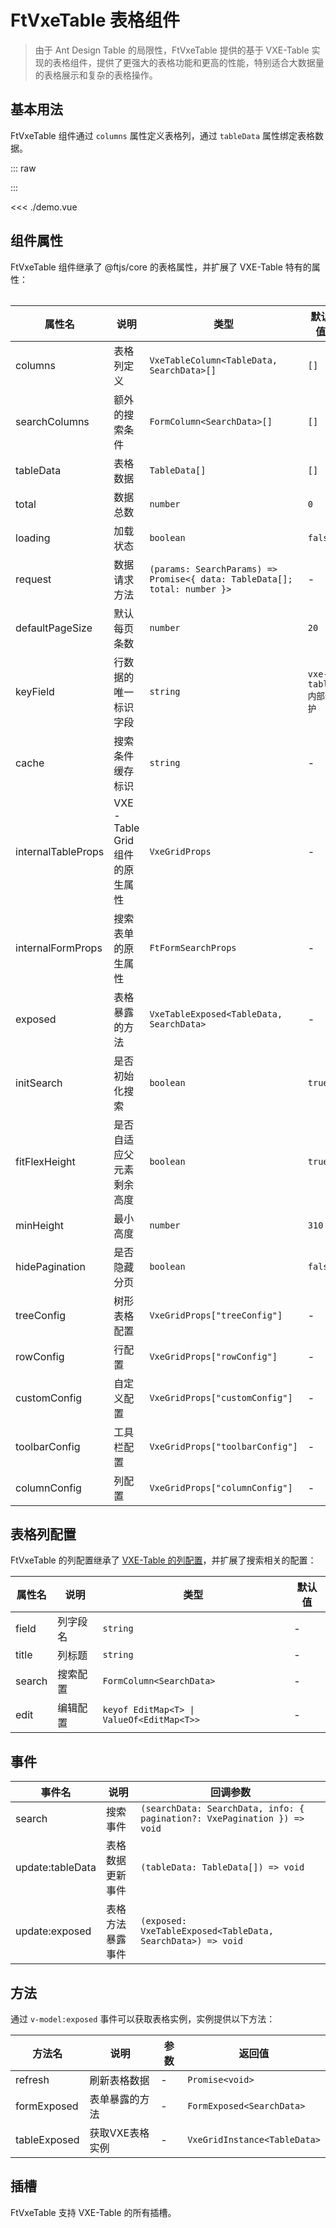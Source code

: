 # FtVxeTable 表格组件

> 由于 Ant Design Table 的局限性，FtVxeTable 提供的基于 VXE-Table 实现的表格组件，提供了更强大的表格功能和更高的性能，特别适合大数据量的表格展示和复杂的表格操作。

## 基本用法

FtVxeTable 组件通过 `columns` 属性定义表格列，通过 `tableData` 属性绑定表格数据。

<script setup lang="ts">
import Table from "./demo.vue";
</script>

::: raw

<Table />

:::

<<< ./demo.vue

## 组件属性

FtVxeTable 组件继承了 @ftjs/core 的表格属性，并扩展了 VXE-Table 特有的属性：

| 属性名             | 说明                          | 类型                                                                      | 默认值              |
| ------------------ | ----------------------------- | ------------------------------------------------------------------------- | ------------------- |
| columns            | 表格列定义                    | `VxeTableColumn<TableData, SearchData>[]`                                 | `[]`                |
| searchColumns      | 额外的搜索条件                | `FormColumn<SearchData>[]`                                                | `[]`                |
| tableData          | 表格数据                      | `TableData[]`                                                             | `[]`                |
| total              | 数据总数                      | `number`                                                                  | `0`                 |
| loading            | 加载状态                      | `boolean`                                                                 | `false`             |
| request            | 数据请求方法                  | `(params: SearchParams) => Promise<{ data: TableData[]; total: number }>` | -                   |
| defaultPageSize    | 默认每页条数                  | `number`                                                                  | `20`                |
| keyField           | 行数据的唯一标识字段          | `string`                                                                  | `vxe-table内部维护` |
| cache              | 搜索条件缓存标识              | `string`                                                                  | -                   |
| internalTableProps | VXE-Table Grid 组件的原生属性 | `VxeGridProps`                                                            | -                   |
| internalFormProps  | 搜索表单的原生属性            | `FtFormSearchProps`                                                       | -                   |
| exposed            | 表格暴露的方法                | `VxeTableExposed<TableData, SearchData>`                                  | -                   |
| initSearch         | 是否初始化搜索                | `boolean`                                                                 | `true`              |
| fitFlexHeight      | 是否自适应父元素剩余高度      | `boolean`                                                                 | `true`              |
| minHeight          | 最小高度                      | `number`                                                                  | `310`               |
| hidePagination     | 是否隐藏分页                  | `boolean`                                                                 | `false`             |
| treeConfig         | 树形表格配置                  | `VxeGridProps["treeConfig"]`                                              | -                   |
| rowConfig          | 行配置                        | `VxeGridProps["rowConfig"]`                                               | -                   |
| customConfig       | 自定义配置                    | `VxeGridProps["customConfig"]`                                            | -                   |
| toolbarConfig      | 工具栏配置                    | `VxeGridProps["toolbarConfig"]`                                           | -                   |
| columnConfig       | 列配置                        | `VxeGridProps["columnConfig"]`                                            | -                   |

## 表格列配置

FtVxeTable 的列配置继承了 [VXE-Table 的列配置](https://vxetable.cn/#/column/api)，并扩展了搜索相关的配置：

| 属性名 | 说明     | 类型                                      | 默认值 |
| ------ | -------- | ----------------------------------------- | ------ |
| field  | 列字段名 | `string`                                  | -      |
| title  | 列标题   | `string`                                  | -      |
| search | 搜索配置 | `FormColumn<SearchData>`                  | -      |
| edit   | 编辑配置 | `keyof EditMap<T> \| ValueOf<EditMap<T>>` | -      |

## 事件

| 事件名           | 说明             | 回调参数                                                                 |
| ---------------- | ---------------- | ------------------------------------------------------------------------ |
| search           | 搜索事件         | `(searchData: SearchData, info: { pagination?: VxePagination }) => void` |
| update:tableData | 表格数据更新事件 | `(tableData: TableData[]) => void`                                       |
| update:exposed   | 表格方法暴露事件 | `(exposed: VxeTableExposed<TableData, SearchData>) => void`              |

## 方法

通过 `v-model:exposed` 事件可以获取表格实例，实例提供以下方法：

| 方法名       | 说明            | 参数 | 返回值                       |
| ------------ | --------------- | ---- | ---------------------------- |
| refresh      | 刷新表格数据    | -    | `Promise<void>`              |
| formExposed  | 表单暴露的方法  | -    | `FormExposed<SearchData>`    |
| tableExposed | 获取VXE表格实例 | -    | `VxeGridInstance<TableData>` |

## 插槽

FtVxeTable 支持 VXE-Table 的所有插槽。
